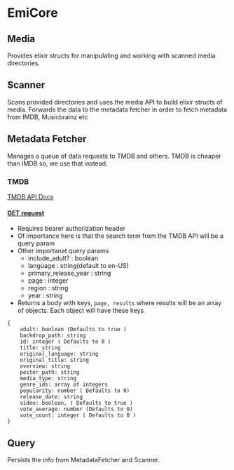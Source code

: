 # EmiCore

## Media
Provides elixir structs for manipulating and working with scanned media directories.


## Scanner
Scans provided directories and uses the media API to build elixir structs of media.
Forwards the data to the metadata fetcher in order to fetch metadata from IMDB, Musicbrainz etc

## Metadata Fetcher
Manages a queue of data requests to TMDB and others. TMDB is cheaper than IMDB so, we use that instead. 

### TMDB
[TMDB API Docs](https://developer.themoviedb.org/docs/getting-started)

#### [ GET request ](https://developer.themoviedb.org/reference/search-movie)
- Requires bearer authorization header 
- Of importance here is that the search term from the TMDB API will be a query param
- Other importanat query params
    - include_adult?            : boolean
    - language                  : string(default to en-US)
    - primary_release_year      : string
    - page                      : integer
    - region                    : string
    - year                      : string
- Returns a body with keys, `page, results` where results will be an array of objects. Each object will have these keys 
```
{
    adult: boolean (Defaults to true )
    backdrop_path: string
    id: integer ( Defaults to 0 )
    title: string
    original_language: string
    original_title: string
    overview: string
    poster_path: string
    media_type: string
    genre_ids: array of integers
    popularity: number ( Defaults to 0)
    release_date: string
    video: boolean, ( Defaults to true )
    vote_average: number (Defaults to 0)
    vote_count: integer ( Defaults to 0 )
}
```

## Query
Persists the info from MetadataFetcher and Scanner.

